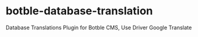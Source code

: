 # botble-database-translation
Database Translations Plugin for Botble CMS, Use Driver Google Translate
